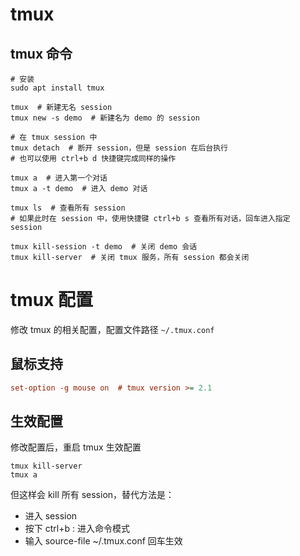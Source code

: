 # tmux

## tmux 命令

```shell
# 安装
sudo apt install tmux

tmux  # 新建无名 session
tmux new -s demo  # 新建名为 demo 的 session

# 在 tmux session 中
tmux detach  # 断开 session，但是 session 在后台执行
# 也可以使用 ctrl+b d 快捷键完成同样的操作

tmux a  # 进入第一个对话
tmux a -t demo  # 进入 demo 对话

tmux ls  # 查看所有 session
# 如果此时在 session 中，使用快捷键 ctrl+b s 查看所有对话，回车进入指定 session

tmux kill-session -t demo  # 关闭 demo 会话
tmux kill-server  # 关闭 tmux 服务，所有 session 都会关闭

```

# tmux 配置

修改 tmux 的相关配置，配置文件路径 `~/.tmux.conf`

## 鼠标支持

```ini
set-option -g mouse on  # tmux version >= 2.1
```

## 生效配置

修改配置后，重启 tmux 生效配置

```shell
tmux kill-server
tmux a
```

但这样会 kill 所有 session，替代方法是：

* 进入 session
* 按下 ctrl+b : 进入命令模式
* 输入 source-file ~/.tmux.conf 回车生效

